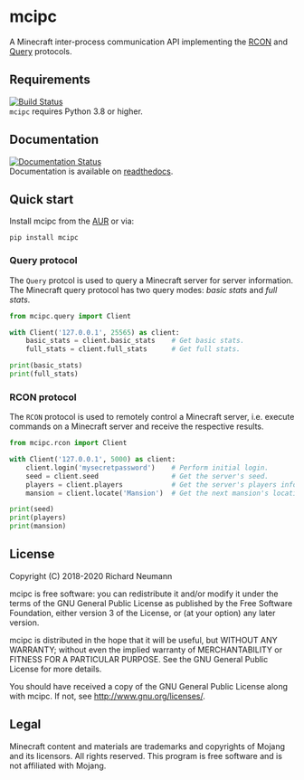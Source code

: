 # mcipc
A Minecraft inter-process communication API implementing the [RCON](http://wiki.vg/RCON) and [Query](http://wiki.vg/Query) protocols.

## Requirements
[![Build Status](https://travis-ci.com/conqp/mcipc.svg?branch=master)](https://travis-ci.com/conqp/mcipc)  
`mcipc` requires Python 3.8 or higher.

## Documentation
[![Documentation Status](https://readthedocs.org/projects/mcipc/badge/?version=latest)](https://mcipc.readthedocs.io/en/latest/?badge=latest)  
Documentation is available on [readthedocs](https://mcipc.readthedocs.io/en/latest).

## Quick start

Install mcipc from the [AUR](https://aur.archlinux.org/packages/python-mcipc/) or via:

    pip install mcipc

### Query protocol
The `Query` protcol is used to query a Minecraft server for server information.  
The Minecraft query protocol has two query modes: *basic stats* and *full stats*.

```python
from mcipc.query import Client

with Client('127.0.0.1', 25565) as client:
    basic_stats = client.basic_stats    # Get basic stats.
    full_stats = client.full_stats      # Get full stats.

print(basic_stats)
print(full_stats)
```

### RCON protocol
The `RCON` protocol is used to remotely control a Minecraft server, i.e. execute
commands on a Minecraft server and receive the respective results.

```python
from mcipc.rcon import Client

with Client('127.0.0.1', 5000) as client:
    client.login('mysecretpassword')    # Perform initial login.
    seed = client.seed                  # Get the server's seed.
    players = client.players            # Get the server's players info.
    mansion = client.locate('Mansion')  # Get the next mansion's location.

print(seed)
print(players)
print(mansion)
```

## License
Copyright (C) 2018-2020 Richard Neumann <mail at richard dash neumann period de>

mcipc is free software: you can redistribute it and/or modify
it under the terms of the GNU General Public License as published by
the Free Software Foundation, either version 3 of the License, or
(at your option) any later version.

mcipc is distributed in the hope that it will be useful,
but WITHOUT ANY WARRANTY; without even the implied warranty of
MERCHANTABILITY or FITNESS FOR A PARTICULAR PURPOSE.  See the
GNU General Public License for more details.

You should have received a copy of the GNU General Public License
along with mcipc.  If not, see <http://www.gnu.org/licenses/>.

## Legal
Minecraft content and materials are trademarks and copyrights of
Mojang and its licensors. All rights reserved.
This program is free software and is not affiliated with Mojang.
